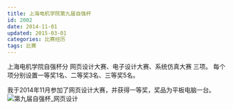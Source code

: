 ```yaml
---
title: 上海电机学院第九届自强杯
id: 2002
date: 2014-11-01
updated: 2015-03-01
categories: 比赛经历
tags: 比赛
---
```


上海电机学院自强杯分 网页设计大赛、电子设计大赛、系统仿真大赛 三项。
每个项分别设置一等奖1名、二等奖3名、三等奖5名。
<!--more-->

我于2014年11月参加了网页设计大赛，并获得一等奖，奖品为平板电脑一台。
![第九届自强杯_网页设计](/img/match/storge_web.jpg)
